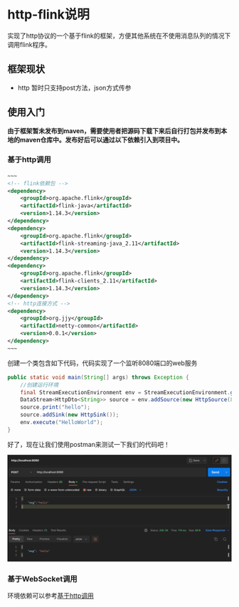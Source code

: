 # http-flink说明
实现了http协议的一个基于flink的框架，方便其他系统在不使用消息队列的情况下调用flink程序。

## 框架现状
* http 暂时只支持post方法，json方式传参

## 使用入门
**由于框架暂未发布到maven，需要使用者把源码下载下来后自行打包并发布到本地的maven仓库中。发布好后可以通过以下依赖引入到项目中。**

### <a name="基于http调用">基于http调用</a>

```xml
~~~
<!-- flink依赖包 -->
<dependency>
    <groupId>org.apache.flink</groupId>
    <artifactId>flink-java</artifactId>
    <version>1.14.3</version>
</dependency>
<dependency>
    <groupId>org.apache.flink</groupId>
    <artifactId>flink-streaming-java_2.11</artifactId>
    <version>1.14.3</version>
</dependency>
<dependency>
    <groupId>org.apache.flink</groupId>
    <artifactId>flink-clients_2.11</artifactId>
    <version>1.14.3</version>
</dependency>
<!-- http连接方式 -->
<dependency>
    <groupId>org.jjy</groupId>
    <artifactId>netty-common</artifactId>
    <version>0.0.1</version>
</dependency>
~~~
```

创建一个类包含如下代码，代码实现了一个监听8080端口的web服务

```java
public static void main(String[] args) throws Exception {
    //创建运行环境
    final StreamExecutionEnvironment env = StreamExecutionEnvironment.getExecutionEnvironment();
    DataStream<HttpDto<String>> source = env.addSource(new HttpSource(8080));
    source.print("hello");
    source.addSink(new HttpSink());
    env.execute("HelloWorld");
}
```

好了，现在让我们使用postman来测试一下我们的代码吧！

![helloWord测试](./img/helloWord测试.png)

### 基于WebSocket调用

环境依赖可以参考<a href="#基于http调用">基于http调用</a>